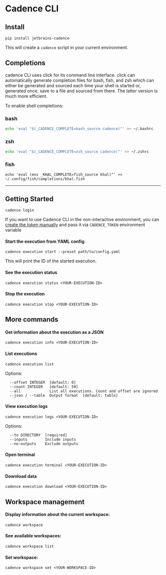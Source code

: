 # Cadence CLI

## Install
```shell
pip install jetbrains-cadence
```

This will create a `cadence` script in your current environment.


## Completions
cadence CLI uses click for its command line interface. click can automatically generate completion files for bash, fish, and zsh which can either be generated and sourced each time your shell is started or, generated once, save to a file and sourced from there. The latter version is much more efficient.

To enable shell completions:
### bash
```bash
echo 'eval "$(_CADENCE_COMPLETE=bash_source cadence)"' >> ~/.bashrc
```
### zsh
```zsh
echo 'eval "$(_CADENCE_COMPLETE=zsh_source cadence)"' >> ~/.zshrc
```

### fish
```shell
echo 'eval (env _KHAL_COMPLETE=fish_source khal)"' >> ~/.config/fish/completions/khal.fish
```
---

## Getting Started

```shell
cadence login
```
If you want to use Cadence CLI in the non-interactive environment, you can [create the token manually](https://api.cadence.jetbrains.com/app/jettrain/token.html) and pass it via `CADENCE_TOKEN` environment variable


#### Start the execution from YAML config
```shell
cadence execution start --preset path/to/config.yaml
```
This will print the ID of the started execution.


#### See the execution status
```shell
cadence execution status <YOUR-EXECUTION-ID>
```

#### Stop the execution
```shell
cadence execution stop <YOUR-EXECUTION-ID>
```

## More commands

#### Get information about the execution as a JSON
```shell
cadence execution info <YOUR-EXECUTION-ID>
```

#### List executions
```shell
cadence execution list
```
Options:
```
  --offset INTEGER  [default: 0]
  --count INTEGER   [default: 50]
  --all             List all executions. Count and offset are ignored
  --json / --table  Output format  [default: table]
```

#### View execution logs
```shell
cadence execution logs <YOUR-EXECUTION-ID>
```
Options:
```
  --to DIRECTORY  [required]
  --inputs        Include inputs
  --no-outputs    Exclude outputs
```

#### Open terminal
```shell
cadence execution terminal <YOUR-EXECUTION-ID>
```

#### Download data
```shell
cadence execution download <YOUR-EXECUTION-ID>
```

## Workspace management
#### Display information about the current workspace:
```shell
cadence workspace
```

#### See available workspaces:
```shell
cadence workspace list
```

#### Set workspace:
```shell
cadence workspace set <YOUR-WORKSPACE-ID>
```

